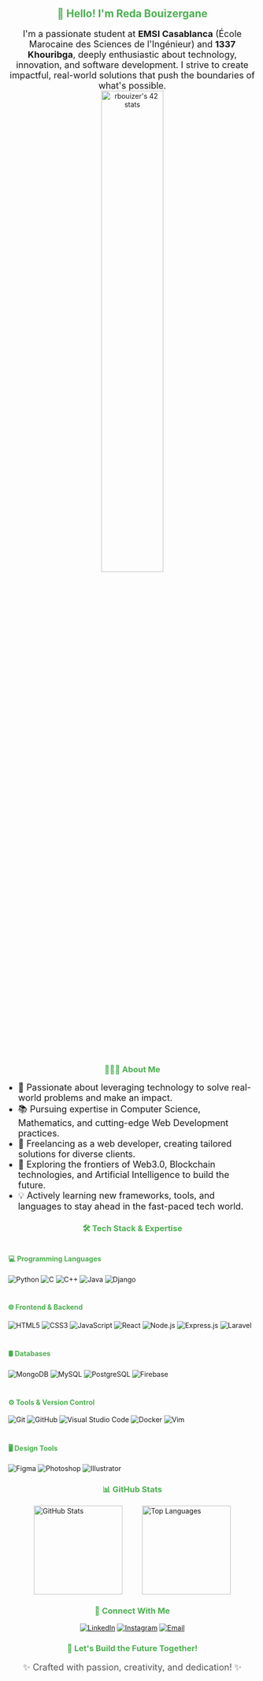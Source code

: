 <h2 style="text-align:center; color: #4CAF50;"> 👋 Hello! I'm Reda Bouizergane </h2>
<p style="font-size: 18px; text-align:center; max-width: 800px; margin: auto;">
  I'm a passionate student at <strong>EMSI Casablanca</strong> (École Marocaine des Sciences de l'Ingénieur) and <strong>1337 Khouribga</strong>, deeply enthusiastic about technology, innovation, and software development. I strive to create impactful, real-world solutions that push the boundaries of what's possible.
</p>

<a href="https://github.com/oakoudad/badge42" style="display: block; text-align:center;">
  <img align="center" width="50%" src="https://badge.mediaplus.ma/greenbinary/rbouizer" alt="rbouizer's 42 stats" />
</a>

<h3 style="color: #4CAF50; text-align:center;"> 👨🏻‍💻 About Me </h3>
<ul style="max-width: 800px; margin: auto; font-size: 18px; padding-left: 20px;">
  <li>🌟 Passionate about leveraging technology to solve real-world problems and make an impact.</li>
  <li>📚 Pursuing expertise in Computer Science, Mathematics, and cutting-edge Web Development practices.</li>
  <li>🔧 Freelancing as a web developer, creating tailored solutions for diverse clients.</li>
  <li>🚀 Exploring the frontiers of Web3.0, Blockchain technologies, and Artificial Intelligence to build the future.</li>
  <li>💡 Actively learning new frameworks, tools, and languages to stay ahead in the fast-paced tech world.</li>
</ul>

<h3 style="color: #4CAF50; text-align:center;"> 🛠️ Tech Stack & Expertise </h3>
<div style="display: flex; flex-wrap: wrap; justify-content: space-around; gap: 20px; max-width: 1100px; margin: auto;">
  <div style="flex: 1 1 300px; min-width: 250px;">
    <h4 style="color: #4CAF50;">💻 Programming Languages</h4>
    <div>
      <img src="https://img.shields.io/badge/-Python-333333?style=flat&logo=python" alt="Python"/>
      <img src="https://img.shields.io/badge/-C-333333?style=flat&logo=c" alt="C"/>
      <img src="https://img.shields.io/badge/-C++-333333?style=flat&logo=cplusplus" alt="C++"/>
      <img src="https://img.shields.io/badge/-Java-333333?style=flat&logo=java" alt="Java"/>
      <img src="https://img.shields.io/badge/-Django-333333?style=flat&logo=django" alt="Django"/>
    </div>
  </div>

  <div style="flex: 1 1 300px; min-width: 250px;">
    <h4 style="color: #4CAF50;">🌐 Frontend & Backend</h4>
    <div>
      <img src="https://img.shields.io/badge/-HTML5-333333?style=flat&logo=HTML5" alt="HTML5"/>
      <img src="https://img.shields.io/badge/-CSS3-333333?style=flat&logo=CSS3&logoColor=1572B6" alt="CSS3"/>
      <img src="https://img.shields.io/badge/-JavaScript-333333?style=flat&logo=javascript" alt="JavaScript"/>
      <img src="https://img.shields.io/badge/-React-333333?style=flat&logo=react" alt="React"/>
      <img src="https://img.shields.io/badge/-Node.js-333333?style=flat&logo=node.js" alt="Node.js"/>
      <img src="https://img.shields.io/badge/-Express.js-333333?style=flat&logo=express" alt="Express.js"/>
      <img src="https://img.shields.io/badge/-Laravel-333333?style=flat&logo=laravel" alt="Laravel"/>
    </div>
  </div>

  <div style="flex: 1 1 300px; min-width: 250px;">
    <h4 style="color: #4CAF50;">🛢️ Databases</h4>
    <div>
      <img src="https://img.shields.io/badge/-MongoDB-333333?style=flat&logo=mongodb" alt="MongoDB"/>
      <img src="https://img.shields.io/badge/-MySQL-333333?style=flat&logo=mysql" alt="MySQL"/>
      <img src="https://img.shields.io/badge/-PostgreSQL-333333?style=flat&logo=postgresql" alt="PostgreSQL"/>
      <img src="https://img.shields.io/badge/-Firebase-333333?style=flat&logo=firebase" alt="Firebase"/>
    </div>
  </div>

  <div style="flex: 1 1 300px; min-width: 250px;">
    <h4 style="color: #4CAF50;">⚙️ Tools & Version Control</h4>
    <div>
      <img src="https://img.shields.io/badge/-Git-333333?style=flat&logo=git" alt="Git"/>
      <img src="https://img.shields.io/badge/-GitHub-333333?style=flat&logo=github" alt="GitHub"/>
      <img src="https://img.shields.io/badge/-VS%20Code-333333?style=flat&logo=visual-studio-code" alt="Visual Studio Code"/>
      <img src="https://img.shields.io/badge/-Docker-333333?style=flat&logo=docker" alt="Docker"/>
      <img src="https://img.shields.io/badge/-Vim-333333?style=flat&logo=vim" alt="Vim"/>
    </div>
  </div>

  <div style="flex: 1 1 300px; min-width: 250px;">
    <h4 style="color: #4CAF50;">🖥️ Design Tools</h4>
    <div>
      <img src="https://img.shields.io/badge/-Figma-333333?style=flat&logo=figma" alt="Figma"/>
      <img src="https://img.shields.io/badge/-Photoshop-333333?style=flat&logo=adobe-photoshop" alt="Photoshop"/>
      <img src="https://img.shields.io/badge/-Illustrator-333333?style=flat&logo=adobe-illustrator" alt="Illustrator"/>
    </div>
  </div>
</div>

<h3 style="color: #4CAF50; text-align:center;"> 📊 GitHub Stats </h3>
<div style="display: flex; justify-content: center; gap: 40px;">
  <a href="https://github.com/Redabouizer">
    <img height="180em" src="https://github-readme-stats.vercel.app/api?username=Redabouizer&theme=radical&show_icons=true" alt="GitHub Stats" />
  </a>
  <a href="https://github.com/Redabouizer">
    <img height="180em" src="https://github-readme-stats.vercel.app/api/top-langs/?username=Redabouizer&theme=radical&layout=compact" alt="Top Languages" />
  </a>
</div>

<h3 style="color: #4CAF50; text-align:center;"> 🤝 Connect With Me </h3>
<p style="text-align:center;">
  <a href="https://www.linkedin.com/in/reda-bouizergane" target="_blank"><img alt="LinkedIn" src="https://img.shields.io/badge/LinkedIn-333333?style=flat-square&logo=linkedin"></a>
  <a href="https://www.instagram.com/reda_bouize" target="_blank"><img alt="Instagram" src="https://img.shields.io/badge/Instagram-333333?style=flat-square&logo=instagram"></a>
  <a href="mailto:redabouizergane6@gmail.com" target="_blank"><img alt="Email" src="https://img.shields.io/badge/Email-redabouizergane6@gmail.com-blue?style=flat-square&logo=gmail"></a>
</p>

<h3 style="color: #4CAF50; text-align:center;"> 🌟 Let's Build the Future Together! </h3>
<p align="center" style="font-size: 18px; color: #555;">✨ Crafted with passion, creativity, and dedication! ✨</p>

